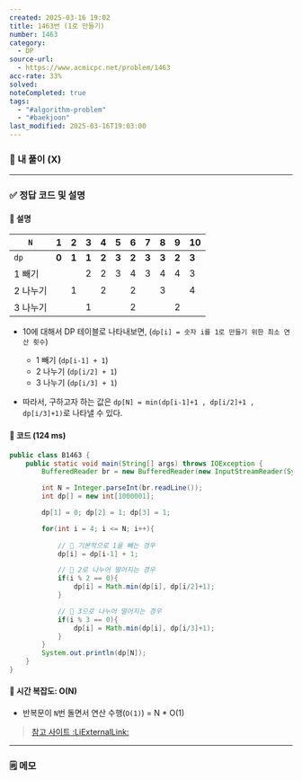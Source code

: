 ```yaml
---
created: 2025-03-16 19:02
title: 1463번 (1로 만들기)
number: 1463
category:
  - DP
source-url:
  - https://www.acmicpc.net/problem/1463
acc-rate: 33%
solved: 
noteCompleted: true
tags:
  - "#algorithm-problem"
  - "#baekjoon"
last_modified: 2025-03-16T19:03:00
---
```

### 📁 내 풀이 (X)
---
### ✅ 정답 코드 및 설명
#### 📝 설명

| `N`   | 1     | 2     | 3     | 4     | 5     | 6     | 7     | 8     | 9     | 10    |
| ----- | ----- | ----- | ----- | ----- | ----- | ----- | ----- | ----- | ----- | ----- |
| `dp`  | **0** | **1** | **1** | **2** | **3** | **2** | **3** | **3** | **2** | **3** |
| 1 빼기  |       |       | 2     | 2     | 3     | 4     | 3     | 4     | 4     | 3     |
| 2 나누기 |       | 1     |       | 2     |       | 2     |       | 3     |       | 4     |
| 3 나누기 |       |       | 1     |       |       | 2     |       |       | 2     |       |
- 10에 대해서 DP 테이블로 나타내보면, (`dp[i] = 숫자 i를 1로 만들기 위한 최소 연산 횟수`)
	- 1 빼기 (`dp[i-1] + 1`)
	- 2 나누기 (`dp[i/2] + 1`)
	- 3 나누기 (`dp[i/3] + 1`)

- 따라서, 구하고자 하는 값은 `dp[N] = min(dp[i-1]+1 , dp[i/2]+1 , dp[i/3]+1)`로 나타낼 수 있다.
#### 📝 코드 (124 ms)
```java
public class B1463 {
    public static void main(String[] args) throws IOException {
        BufferedReader br = new BufferedReader(new InputStreamReader(System.in));

        int N = Integer.parseInt(br.readLine());
        int dp[] = new int[1000001];

        dp[1] = 0; dp[2] = 1; dp[3] = 1;

        for(int i = 4; i <= N; i++){
            
            // 📌 기본적으로 1을 빼는 경우
            dp[i] = dp[i-1] + 1;

            // 📌 2로 나누어 떨어지는 경우
            if(i % 2 == 0){
                dp[i] = Math.min(dp[i], dp[i/2]+1);
            }

            // 📌 3으로 나누어 떨어지는 경우
            if(i % 3 == 0){
                dp[i] = Math.min(dp[i], dp[i/3]+1);
            }
        }
        System.out.println(dp[N]);
    }
}
```
#### 📝 시간 복잡도: O(N)
- 반복문이 `N`번 돌면서 연산 수행(`O(1)`) = N * O(1)

> [참고 사이트 :LiExternalLink:](https://jominseoo.tistory.com/98)
---
### 🗒️ 메모 






